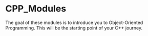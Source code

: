 # CPP_Modules
The goal of these modules is to introduce you to Object-Oriented Programming. This will be the starting point of your C++ journey. 
